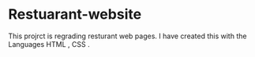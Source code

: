 # Restuarant-website
 This projrct is regrading resturant web pages.
I have created this with the Languages HTML , CSS .